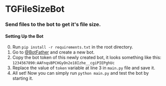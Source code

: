 # TGFileSizeBot
### Send files to the bot to get it's file size.

#### Setting Up the Bot
0. Run `pip install -r requirements.txt` in the root directory.
1. Go to [@BotFather](https://t.me/BotFather) and create a new bot.
2. Copy the bot token of this newly created bot, it looks something like this: `1234567890:AAFnqsBPCHGyOn2e18Izhe__cgiPIEPghUc`
3. Replace the value of `token` variable at line 3 in `main.py` file and save it.
4. All set! Now you can simply run `python main.py` and test the bot by starting it.
